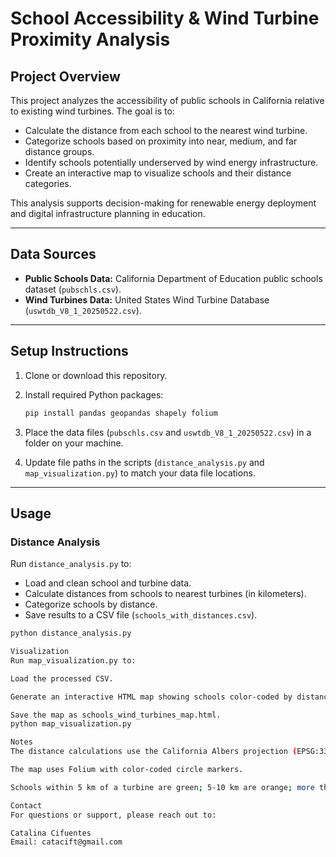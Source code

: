 # School Accessibility & Wind Turbine Proximity Analysis

## Project Overview

This project analyzes the accessibility of public schools in California relative to existing wind turbines. The goal is to:

- Calculate the distance from each school to the nearest wind turbine.
- Categorize schools based on proximity into near, medium, and far distance groups.
- Identify schools potentially underserved by wind energy infrastructure.
- Create an interactive map to visualize schools and their distance categories.

This analysis supports decision-making for renewable energy deployment and digital infrastructure planning in education.

---

## Data Sources

- **Public Schools Data:** California Department of Education public schools dataset (`pubschls.csv`).
- **Wind Turbines Data:** United States Wind Turbine Database (`uswtdb_V8_1_20250522.csv`).

---

## Setup Instructions

1. Clone or download this repository.

2. Install required Python packages:

    ```bash
    pip install pandas geopandas shapely folium
    ```

3. Place the data files (`pubschls.csv` and `uswtdb_V8_1_20250522.csv`) in a folder on your machine.

4. Update file paths in the scripts (`distance_analysis.py` and `map_visualization.py`) to match your data file locations.

---

## Usage

### Distance Analysis

Run `distance_analysis.py` to:

- Load and clean school and turbine data.
- Calculate distances from schools to nearest turbines (in kilometers).
- Categorize schools by distance.
- Save results to a CSV file (`schools_with_distances.csv`).

```bash
python distance_analysis.py

Visualization
Run map_visualization.py to:

Load the processed CSV.

Generate an interactive HTML map showing schools color-coded by distance category.

Save the map as schools_wind_turbines_map.html.
python map_visualization.py

Notes
The distance calculations use the California Albers projection (EPSG:3310) for accurate measurements.

The map uses Folium with color-coded circle markers.

Schools within 5 km of a turbine are green; 5-10 km are orange; more than 10 km are red.

Contact
For questions or support, please reach out to:

Catalina Cifuentes
Email: catacift@gmail.com